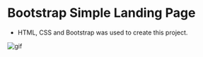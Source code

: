 # Bootstrap Simple Landing Page

- HTML, CSS and Bootstrap was used to create this project.

![gif](./image/Bootstrap%20demo.gif)